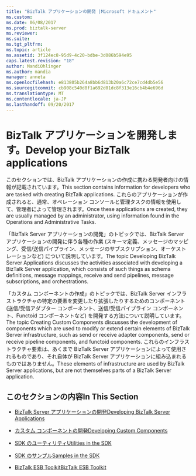 ```yaml
---
title: "BizTalk アプリケーションの開発 |Microsoft ドキュメント"
ms.custom: 
ms.date: 06/08/2017
ms.prod: biztalk-server
ms.reviewer: 
ms.suite: 
ms.tgt_pltfrm: 
ms.topic: article
ms.assetid: 3f124ec8-95d9-4c20-bdbe-3d086b594e95
caps.latest.revision: "18"
author: MandiOhlinger
ms.author: mandia
manager: anneta
ms.openlocfilehash: e813805b264a8bb6d813b20a6c72ce7cd4db5e56
ms.sourcegitcommit: cb908c540d8f1a692d01dc8f313e16cb4b4e696d
ms.translationtype: MT
ms.contentlocale: ja-JP
ms.lasthandoff: 09/20/2017
---
```

# <a name="develop-your-biztalk-applications"></a><span data-ttu-id="9ba29-102">BizTalk アプリケーションを開発します。</span><span class="sxs-lookup"><span data-stu-id="9ba29-102">Develop your BizTalk applications</span></span>
<span data-ttu-id="9ba29-103">このセクションでは、BizTalk アプリケーションの作成に携わる開発者向けの情報が記載されています。</span><span class="sxs-lookup"><span data-stu-id="9ba29-103">This section contains information for developers who are tasked with creating BizTalk applications.</span></span> <span data-ttu-id="9ba29-104">これらのアプリケーションが作成されると、通常、オペレーション コンソールと管理タスクの情報を使用して、管理者によって管理されます。</span><span class="sxs-lookup"><span data-stu-id="9ba29-104">Once these applications are created, they are usually managed by an administrator, using information found in the Operations and Administrative Tasks.</span></span>  
  
 <span data-ttu-id="9ba29-105">「BizTalk Server アプリケーションの開発」のトピックでは、BizTalk Server アプリケーションの開発に伴う各種の作業 (スキーマ定義、メッセージのマッピング、受信/送信パイプライン、メッセージのサブスクリプション、オーケストレーションなど) について説明しています。</span><span class="sxs-lookup"><span data-stu-id="9ba29-105">The topic Developing BizTalk Server Applications discusses the activities associated with developing a BizTalk Server application, which consists of such things as schema definitions, message mappings, receive and send pipelines, message subscriptions, and orchestrations.</span></span>  
  
 <span data-ttu-id="9ba29-106">「カスタム コンポーネントの作成」のトピックでは、BizTalk Server インフラストラクチャの特定の要素を変更したり拡張したりするためのコンポーネント (送信/受信アダプター コンポーネント、送信/受信パイプライン コンポーネント、Functoid コンポーネントなど) を開発する方法について説明しています。</span><span class="sxs-lookup"><span data-stu-id="9ba29-106">The topic Creating Custom Components discusses the development of components which are used to modify or extend certain elements of BizTalk Server infrastructure, such as send or receive adapter components, send or receive pipeline components, and functoid components.</span></span> <span data-ttu-id="9ba29-107">これらのインフラストラクチャ要素は、あくまで BizTalk Server アプリケーションによって使用されるものであり、それ自体が BizTalk Server アプリケーションに組み込まれるものではありません。</span><span class="sxs-lookup"><span data-stu-id="9ba29-107">These elements of infrastructure are used by BizTalk Server applications, but are not themselves parts of a BizTalk Server application.</span></span>  
  
## <a name="in-this-section"></a><span data-ttu-id="9ba29-108">このセクションの内容</span><span class="sxs-lookup"><span data-stu-id="9ba29-108">In This Section</span></span>  
  
-   [<span data-ttu-id="9ba29-109">BizTalk Server アプリケーションの開発</span><span class="sxs-lookup"><span data-stu-id="9ba29-109">Developing BizTalk Server Applications</span></span>](../core/developing-biztalk-server-applications.md)  
  
-   [<span data-ttu-id="9ba29-110">カスタム コンポーネントの開発</span><span class="sxs-lookup"><span data-stu-id="9ba29-110">Developing Custom Components</span></span>](../core/developing-custom-components.md)  
  
-   [<span data-ttu-id="9ba29-111">SDK のユーティリティ</span><span class="sxs-lookup"><span data-stu-id="9ba29-111">Utilities in the SDK</span></span>](../core/utilities-in-the-sdk.md)  
  
-   [<span data-ttu-id="9ba29-112">SDK のサンプル</span><span class="sxs-lookup"><span data-stu-id="9ba29-112">Samples in the SDK</span></span>](../core/samples-in-the-sdk.md)  
  
-   [<span data-ttu-id="9ba29-113">BizTalk ESB Toolkit</span><span class="sxs-lookup"><span data-stu-id="9ba29-113">BizTalk ESB Toolkit</span></span>](../core/biztalk-esb-toolkit.md)